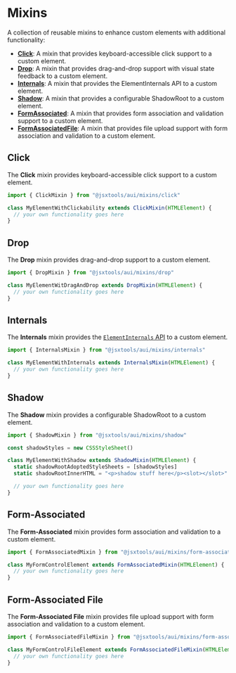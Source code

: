 # Mixins

A collection of reusable mixins to enhance custom elements with additional functionality:

- **[Click](#click)**: A mixin that provides keyboard-accessible click support to a custom element.
- **[Drop](#drop)**: A mixin that provides drag-and-drop support with visual state feedback to a custom element.
- **[Internals](#internals)**: A mixin that provides the ElementInternals API to a custom element.
- **[Shadow](#shadow)**: A mixin that provides a configurable ShadowRoot to a custom element.
- **[FormAssociated](#form-associated)**: A mixin that provides form association and validation support to a custom element.
- **[FormAssociatedFile](#form-associated-file)**: A mixin that provides file upload support with form association and validation to a custom element.

## Click

The **Click** mixin provides keyboard-accessible click support to a custom element.

```ts
import { ClickMixin } from "@jsxtools/aui/mixins/click"

class MyElementWithClickability extends ClickMixin(HTMLElement) {
  // your own functionality goes here
}
```

## Drop

The **Drop** mixin provides drag-and-drop support to a custom element.

```ts
import { DropMixin } from "@jsxtools/aui/mixins/drop"

class MyElementWitDragAndDrop extends DropMixin(HTMLElement) {
  // your own functionality goes here
}
```

## Internals

The **Internals** mixin provides the [`ElementInternals` API](https://developer.mozilla.org/en-US/docs/Web/API/ElementInternals) to a custom element.

```ts
import { InternalsMixin } from "@jsxtools/aui/mixins/internals"

class MyElementWithInternals extends InternalsMixin(HTMLElement) {
  // your own functionality goes here
}
```

## Shadow

The **Shadow** mixin provides a configurable ShadowRoot to a custom element.

```ts
import { ShadowMixin } from "@jsxtools/aui/mixins/shadow"

const shadowStyles = new CSSStyleSheet()

class MyElementWithShadow extends ShadowMixin(HTMLElement) {
  static shadowRootAdoptedStyleSheets = [shadowStyles]
  static shadowRootInnerHTML = "<p>shadow stuff here</p><slot></slot>"

  // your own functionality goes here
}
```

## Form-Associated

The **Form-Associated** mixin provides form association and validation to a custom element.

```ts
import { FormAssociatedMixin } from "@jsxtools/aui/mixins/form-associated"

class MyFormControlElement extends FormAssociatedMixin(HTMLElement) {
  // your own functionality goes here
}
```

## Form-Associated File

The **Form-Associated File** mixin provides file upload support with form association and validation to a custom element.

```ts
import { FormAssociatedFileMixin } from "@jsxtools/aui/mixins/form-associated-file"

class MyFormControlFileElement extends FormAssociatedFileMixin(HTMLElement) {
  // your own functionality goes here
}
```
